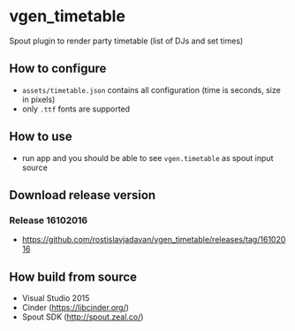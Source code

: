 # vgen_timetable

Spout plugin to render party timetable (list of DJs and set times)

## How to configure

- ```assets/timetable.json``` contains all configuration (time is seconds, size in pixels)
- only ```.ttf``` fonts are supported

## How to use

- run app and you should be able to see ```vgen.timetable``` as spout input source

## Download release version

### Release 16102016
- https://github.com/rostislavjadavan/vgen_timetable/releases/tag/16102016

## How build from source

- Visual Studio 2015
- Cinder (https://libcinder.org/)
- Spout SDK (http://spout.zeal.co/)
